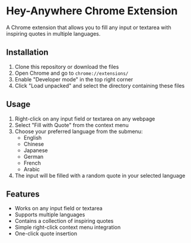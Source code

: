 # Hey-Anywhere Chrome Extension

A Chrome extension that allows you to fill any input or textarea with inspiring quotes in multiple languages.

## Installation

1. Clone this repository or download the files
2. Open Chrome and go to `chrome://extensions/`
3. Enable "Developer mode" in the top right corner
4. Click "Load unpacked" and select the directory containing these files

## Usage

1. Right-click on any input field or textarea on any webpage
2. Select "Fill with Quote" from the context menu
3. Choose your preferred language from the submenu:
   - English
   - Chinese
   - Japanese
   - German
   - French
   - Arabic
4. The input will be filled with a random quote in your selected language

## Features

- Works on any input field or textarea
- Supports multiple languages
- Contains a collection of inspiring quotes
- Simple right-click context menu integration
- One-click quote insertion
